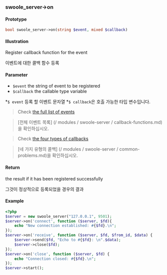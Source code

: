 ### swoole_server->on 

#### Prototype

```php
bool swoole_server->on(string $event, mixed $callback)
```

#### Illustration

Register callback function for the event

이벤트에 대한 콜백 함수 등록

#### Parameter

* `$event` the string of event to be registered
* `$callback` the callable type variable

*`$ event` 등록 할 이벤트 문자열
*`$ callback`은 호출 가능한 타입 변수입니다.

> Check [the full list of events](/modules/swoole-server/callback-functions.md)

> [전체 이벤트 목록] (/ modules / swoole-server / callback-functions.md)을 확인하십시오.

> Check [the four types of callbacks](/modules/swoole-server/common-problems.md)

> [네 가지 유형의 콜백] (/ modules / swoole-server / common-problems.md)을 확인하십시오.

#### Return

the result if it has been registered successfully 

그것이 정상적으로 등록되었을 경우의 결과

#### Example

```php
<?php
$server = new swoole_server("127.0.0.1", 9501);
$server->on('connect', function ($server, $fd){
    echo "New connection established: #{$fd}.\n";
});
$server->on('receive', function ($server, $fd, $from_id, $data) {
    $server->send($fd, "Echo to #{$fd}: \n".$data);
    $server->close($fd);
});
$server->on('close', function ($server, $fd) {
    echo "Connection closed: #{$fd}.\n";
});
$server->start();
```
